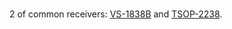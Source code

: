 ### 
2 of common receivers: [VS-1838B](../components/ir-receiver/vs1838b-datasheet.pdf) and [TSOP-2238](../components/ir-receiver/vishay-tsop2238-datasheet.pdf).
